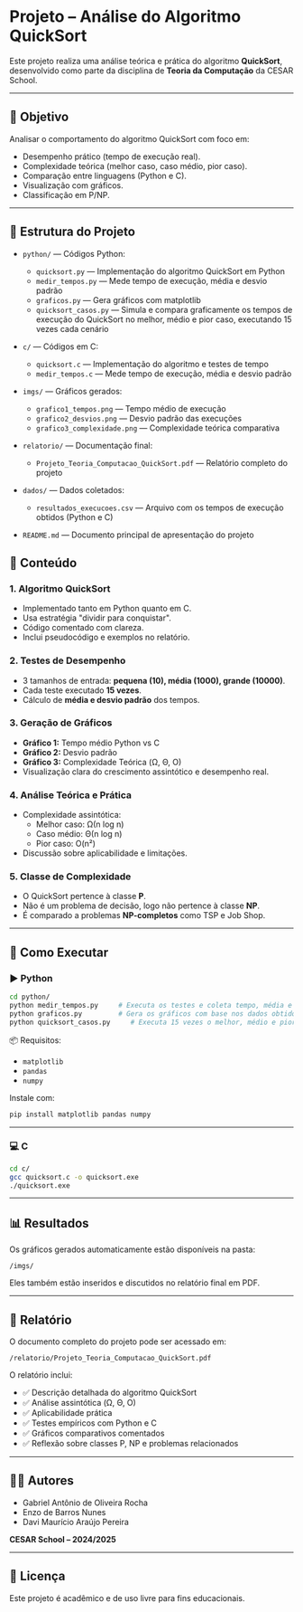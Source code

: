 # Projeto – Análise do Algoritmo QuickSort

Este projeto realiza uma análise teórica e prática do algoritmo **QuickSort**, desenvolvido como parte da disciplina de **Teoria da Computação** da CESAR School.

---

## 🎯 Objetivo

Analisar o comportamento do algoritmo QuickSort com foco em:
- Desempenho prático (tempo de execução real).
- Complexidade teórica (melhor caso, caso médio, pior caso).
- Comparação entre linguagens (Python e C).
- Visualização com gráficos.
- Classificação em P/NP.

---

## 📁 Estrutura do Projeto

- `python/` — Códigos Python:
  - `quicksort.py` — Implementação do algoritmo QuickSort em Python
  - `medir_tempos.py` — Mede tempo de execução, média e desvio padrão
  - `graficos.py` — Gera gráficos com matplotlib
  - `quicksort_casos.py` — Simula e compara graficamente os tempos de execução do QuickSort no melhor, médio e pior caso, executando 15 vezes cada cenário


- `c/` — Códigos em C:
  - `quicksort.c` — Implementação do algoritmo e testes de tempo
  - `medir_tempos.c` — Mede tempo de execução, média e desvio padrão

- `imgs/` — Gráficos gerados:
  - `grafico1_tempos.png` — Tempo médio de execução
  - `grafico2_desvios.png` — Desvio padrão das execuções
  - `grafico3_complexidade.png` — Complexidade teórica comparativa

- `relatorio/` — Documentação final:
  - `Projeto_Teoria_Computacao_QuickSort.pdf` — Relatório completo do projeto

- `dados/` — Dados coletados:
  - `resultados_execucoes.csv` — Arquivo com os tempos de execução obtidos (Python e C)
  
- `README.md` — Documento principal de apresentação do projeto

## 🧠 Conteúdo

### 1. Algoritmo QuickSort
- Implementado tanto em Python quanto em C.
- Usa estratégia "dividir para conquistar".
- Código comentado com clareza.
- Inclui pseudocódigo e exemplos no relatório.

### 2. Testes de Desempenho
- 3 tamanhos de entrada: **pequena (10), média (1000), grande (10000)**.
- Cada teste executado **15 vezes**.
- Cálculo de **média e desvio padrão** dos tempos.

### 3. Geração de Gráficos
- **Gráfico 1:** Tempo médio Python vs C
- **Gráfico 2:** Desvio padrão
- **Gráfico 3:** Complexidade Teórica (Ω, Θ, O)
- Visualização clara do crescimento assintótico e desempenho real.

### 4. Análise Teórica e Prática
- Complexidade assintótica:
  - Melhor caso: Ω(n log n)
  - Caso médio: Θ(n log n)
  - Pior caso: O(n²)
- Discussão sobre aplicabilidade e limitações.

### 5. Classe de Complexidade
- O QuickSort pertence à classe **P**.
- Não é um problema de decisão, logo não pertence à classe **NP**.
- É comparado a problemas **NP-completos** como TSP e Job Shop.

---

## 🧪 Como Executar

### ▶️ Python

```bash
cd python/
python medir_tempos.py     # Executa os testes e coleta tempo, média e desvio padrão
python graficos.py         # Gera os gráficos com base nos dados obtidos
python quicksort_casos.py     # Executa 15 vezes o melhor, médio e pior caso do QuickSort e gera o gráfico comparativo
```

📦 Requisitos:
- `matplotlib`
- `pandas`
- `numpy`

Instale com:

```bash
pip install matplotlib pandas numpy
```

---

### 💻 C

```bash
cd c/
gcc quicksort.c -o quicksort.exe
./quicksort.exe
```

---

## 📊 Resultados

Os gráficos gerados automaticamente estão disponíveis na pasta:

```
/imgs/
```

Eles também estão inseridos e discutidos no relatório final em PDF.

---

## 📄 Relatório

O documento completo do projeto pode ser acessado em:

```
/relatorio/Projeto_Teoria_Computacao_QuickSort.pdf
```

O relatório inclui:
- ✅ Descrição detalhada do algoritmo QuickSort  
- ✅ Análise assintótica (Ω, Θ, O)  
- ✅ Aplicabilidade prática  
- ✅ Testes empíricos com Python e C  
- ✅ Gráficos comparativos comentados  
- ✅ Reflexão sobre classes P, NP e problemas relacionados  

---

## 👨‍💻 Autores

- Gabriel Antônio de Oliveira Rocha  
- Enzo de Barros Nunes  
- Davi Maurício Araújo Pereira  

**CESAR School – 2024/2025**

---

## 🔗 Licença

Este projeto é acadêmico e de uso livre para fins educacionais.